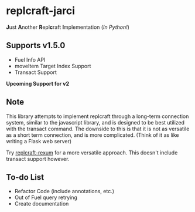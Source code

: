 # replcraft-jarci
**J**ust **A**nother **R**epl**c**raft **I**mplementation (*In Python!*)

## Supports v1.5.0
- Fuel Info API
- moveItem Target Index Support
- Transact Support

**Upcoming Support for v2**

## Note
This library attempts to implement replcraft through a long-term connection system, similar to the javascript library, and is designed to be best utilized with the transact command. The downside to this is that it is not as versatile as a short term connection, and is more complicated. (Think of it as like writing a Flask web server)

Try [replcraft-rexum](https://github.com/rexjohannes/replcraft-python) for a more versatile approach. This doesn't include transact support however.

## To-do List
- Refactor Code (include annotations, etc.)
- Out of Fuel query retrying
- Create documentation
